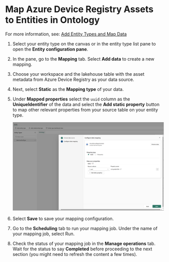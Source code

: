 # Map Azure Device Registry Assets to Entities in Ontology
For more information, see: [Add Entity Types and Map Data](https://learn.microsoft.com/en-us/fabric/real-time-intelligence/digital-twin-builder/tutorial-2-add-entities-map-data)
1. Select your entity type on the canvas or in the entity type list pane to open the **Entity configuration pane**.
2. In the pane, go to the **Mapping** tab. Select **Add data** to create a new mapping.
3. Choose your workspace and the lakehouse table with the asset metadata from Azure Device Registry as your data source.
4. Next, select **Static** as the **Mapping type** of your data.
5. Under **Mapped properties** select the ```uuid``` column as the **UniqueIdentifier** of the data and select the **Add static property** button to map other relevant properties from your source table on your entity type.
   
   ![Static Mapping Type](./images/static_mapping.png "Static Mapping Type")
7. Select **Save** to save your mapping configuration.
9. Go to the **Scheduling** tab to run your mapping job. Under the name of your mapping job, select Run.
10. Check the status of your mapping job in the **Manage operations** tab. Wait for the status to say **Completed** before proceeding to the next section (you might need to refresh the content a few times).
